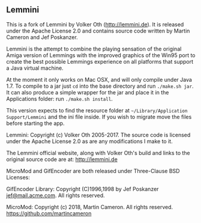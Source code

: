 ## Lemmini

This is a fork of Lemmini by Volker Oth (http://lemmini.de). It is released under the Apache License 2.0 and contains source code written by Martin Cameron and Jef Poskanzer.

Lemmini is the attempt to combine the playing sensation of the original Amiga version of Lemmings with the improved graphics of the Win95 port to create the best possible Lemmings experience on all platforms that support a Java virtual machine.

At the moment it only works on Mac OSX, and will only compile under Java 1.7. To compile to a jar just `cd` into the base directory and run `./make.sh jar`. It can also produce a simple wrapper for the jar and place it in the Applications folder: run `./make.sh install`.

This version expects to find the resource folder at `~/Library/Application Support/Lemmini` and the ini file inside. If you wish to migrate move the files before starting the app.

Lemmini: Copyright (c) Volker Oth 2005-2017. The source code is licensed under the Apache License 2.0 as are any modifications I make to it.

The Lemmini official website, along with Volker Oth's build and links to the original source code are at: http://lemmini.de

MicroMod and GifEncoder are both released under Three-Clause BSD Licenses:

GifEncoder Library: Copyright (C)1996,1998 by Jef Poskanzer <jef@mail.acme.com>. All rights reserved.

MicroMod: Copyright (c) 2018, Martin Cameron. All rights reserved.
https://github.com/martincameron